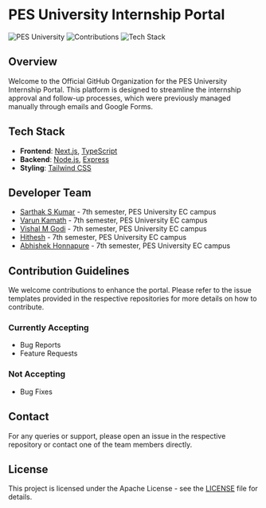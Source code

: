 # PES University Internship Portal

![PES University](https://img.shields.io/badge/PES%20University-Internships-blue)
![Contributions](https://img.shields.io/badge/Contributions-Welcome-brightgreen)
![Tech Stack](https://img.shields.io/badge/Tech%20Stack-Next.js%20%7C%20TypeScript%20%7C%20Node.js%20%7C%20Express%20%7C%20TailwindCSS-orange)

## Overview

Welcome to the Official GitHub Organization for the PES University Internship Portal. This platform is designed to streamline the internship approval and follow-up processes, which were previously managed manually through emails and Google Forms.

## Tech Stack

- **Frontend**: [Next.js](https://nextjs.org/), [TypeScript](https://www.typescriptlang.org/)
- **Backend**: [Node.js](https://nodejs.org/), [Express](https://expressjs.com/)
- **Styling**: [Tailwind CSS](https://tailwindcss.com/)

## Developer Team

- [Sarthak S Kumar](https://github.com/sarthakskumar) - 7th semester, PES University EC campus
- [Varun Kamath](https://github.com/Vaarun-Kamath) - 7th semester, PES University EC campus
- [Vishal M Godi](https://github.com/VishalMGodi) - 7th semester, PES University EC campus
- [Hithesh](https://github.com/Ganther3301) - 7th semester, PES University EC campus
- [Abhishek Honnapure](https://github.com/its-abhishek) - 7th semester, PES University EC campus

## Contribution Guidelines

We welcome contributions to enhance the portal. Please refer to the issue templates provided in the respective repositories for more details on how to contribute.

### Currently Accepting

- Bug Reports
- Feature Requests

### Not Accepting

- Bug Fixes

## Contact

For any queries or support, please open an issue in the respective repository or contact one of the team members directly.

## License

This project is licensed under the Apache License - see the [LICENSE](LICENSE) file for details.

